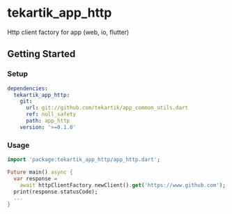 # tekartik_app_http

Http client factory for app (web, io, flutter)

## Getting Started

### Setup

```yaml
dependencies:
  tekartik_app_http:
    git:
      url: git://github.com/tekartik/app_common_utils.dart
      ref: null_safety
      path: app_http
    version: '>=0.1.0'
```

### Usage

```dart
import 'package:tekartik_app_http/app_http.dart';

Future main() async {
  var response =
    await httpClientFactory.newClient().get('https://www.github.com');
  print(response.statusCode);
  ...
}
```